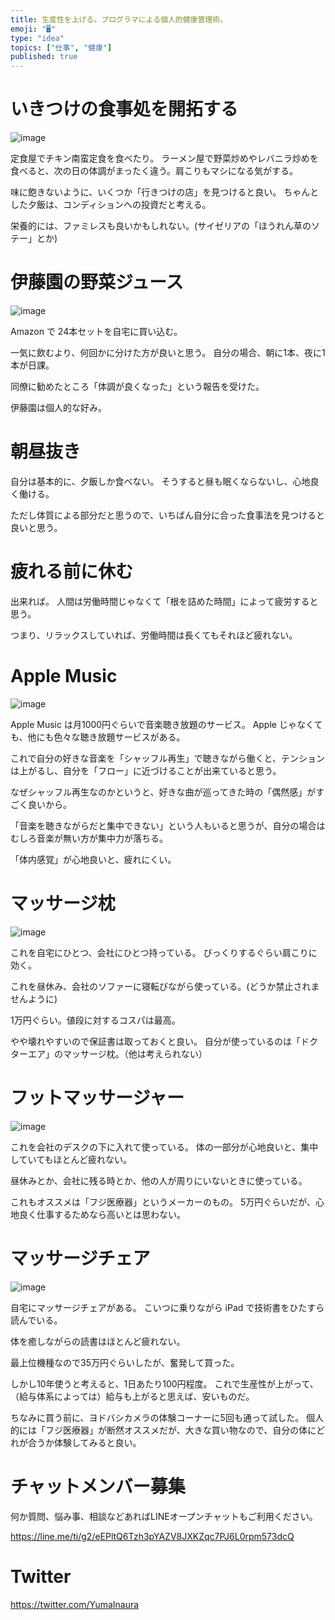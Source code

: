 ```yaml
---
title: 生産性を上げる。プログラマによる個人的健康管理術。
emoji: "🖥"
type: "idea"
topics: ["仕事", "健康"]
published: true
---
```



# いきつけの食事処を開拓する

![image](https://qiita-image-store.s3.amazonaws.com/0/89618/4305b7f3-8392-0d28-7961-4dc74ef3c5f2.png)

定食屋でチキン南蛮定食を食べたり。
ラーメン屋で野菜炒めやレバニラ炒めを食べると、次の日の体調がまったく違う。肩こりもマシになる気がする。

味に飽きないように、いくつか「行きつけの店」を見つけると良い。
ちゃんとした夕飯は、コンディションへの投資だと考える。

栄養的には、ファミレスも良いかもしれない。(サイゼリアの「ほうれん草のソテー」とか)

# 伊藤園の野菜ジュース

![image](https://qiita-image-store.s3.amazonaws.com/0/89618/23ee180f-2561-79ce-7c67-3a9c2b8422d3.png)

Amazon で 24本セットを自宅に買い込む。

一気に飲むより、何回かに分けた方が良いと思う。
自分の場合、朝に1本、夜に1本が日課。

同僚に勧めたところ「体調が良くなった」という報告を受けた。

伊藤園は個人的な好み。

# 朝昼抜き

自分は基本的に、夕飯しか食べない。
そうすると昼も眠くならないし、心地良く働ける。

ただし体質による部分だと思うので、いちばん自分に合った食事法を見つけると良いと思う。

# 疲れる前に休む

出来れば。
人間は労働時間じゃなくて「根を詰めた時間」によって疲労すると思う。

つまり、リラックスしていれば、労働時間は長くてもそれほど疲れない。


# Apple Music


![image](https://qiita-image-store.s3.amazonaws.com/0/89618/b217faae-e760-9c6c-233d-8ac169787af5.png)

Apple Music は月1000円ぐらいで音楽聴き放題のサービス。
Apple じゃなくても、他にも色々な聴き放題サービスがある。


これで自分の好きな音楽を「シャッフル再生」で聴きながら働くと、テンションは上がるし、自分を「フロー」に近づけることが出来ていると思う。

なぜシャッフル再生なのかというと、好きな曲が巡ってきた時の「偶然感」がすごく良いから。

「音楽を聴きながらだと集中できない」という人もいると思うが、自分の場合はむしろ音楽が無い方が集中力が落ちる。

「体内感覚」が心地良いと、疲れにくい。


# マッサージ枕

![image](https://qiita-image-store.s3.amazonaws.com/0/89618/04a340a0-d1c1-e523-de02-64cd623487ef.png)

これを自宅にひとつ、会社にひとつ持っている。
びっくりするぐらい肩こりに効く。

これを昼休み、会社のソファーに寝転びながら使っている。(どうか禁止されませんように)

1万円ぐらい。値段に対するコスパは最高。

やや壊れやすいので保証書は取っておくと良い。
自分が使っているのは「ドクターエア」のマッサージ枕。（他は考えられない）



# フットマッサージャー

![image](https://qiita-image-store.s3.amazonaws.com/0/89618/f4aa1003-bd08-35d1-0455-1d7a6f604578.png)

これを会社のデスクの下に入れて使っている。
体の一部分が心地良いと、集中していてもほとんど疲れない。

昼休みとか、会社に残る時とか、他の人が周りにいないときに使っている。

これもオススメは「フジ医療器」というメーカーのもの。
5万円ぐらいだが、心地良く仕事するためなら高いとは思わない。

# マッサージチェア

![image](https://qiita-image-store.s3.amazonaws.com/0/89618/b098a3ae-7f40-4a17-b7fd-d841153e4038.png)

自宅にマッサージチェアがある。
こいつに乗りながら iPad で技術書をひたすら読んでいる。

体を癒しながらの読書はほとんど疲れない。

最上位機種なので35万円ぐらいしたが、奮発して買った。

しかし10年使うと考えると、1日あたり100円程度。
これで生産性が上がって、（給与体系によっては）給与も上がると思えば、安いものだ。

ちなみに買う前に、ヨドバシカメラの体験コーナーに5回も通って試した。
個人的には「フジ医療器」が断然オススメだが、大きな買い物なので、自分の体にどれが合うか体験してみると良い。








<!-- Update From Qiita API -->

# チャットメンバー募集


何か質問、悩み事、相談などあればLINEオープンチャットもご利用ください。

https://line.me/ti/g2/eEPltQ6Tzh3pYAZV8JXKZqc7PJ6L0rpm573dcQ





# Twitter


https://twitter.com/YumaInaura


<!-- Update From Qiita API -->


